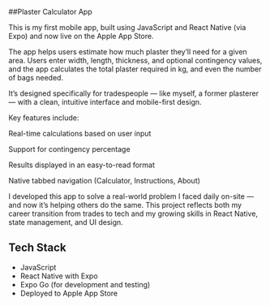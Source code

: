 ##Plaster Calculator App

This is my first mobile app, built using JavaScript and React Native (via Expo) and now live on the Apple App Store.

The app helps users estimate how much plaster they’ll need for a given area. Users enter width, length, thickness, and optional contingency values,
and the app calculates the total plaster required in kg, and even the number of bags needed.

It’s designed specifically for tradespeople — like myself, a former plasterer — with a clean, intuitive interface and mobile-first design.

Key features include:

  Real-time calculations based on user input

  Support for contingency percentage

  Results displayed in an easy-to-read format

  Native tabbed navigation (Calculator, Instructions, About)

I developed this app to solve a real-world problem I faced daily on-site — and now it’s helping others do the same.
This project reflects both my career transition from trades to tech and my growing skills in React Native, state management, and UI design.

 ## Tech Stack

  - JavaScript
  - React Native with Expo
  - Expo Go (for development and testing)
  - Deployed to Apple App Store
